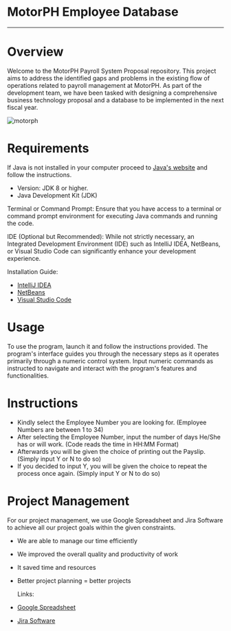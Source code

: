 # MotorPH Employee Database
---
# Overview

Welcome to the MotorPH Payroll System Proposal repository. This project aims to address the identified gaps and problems in the existing flow of operations related to payroll management at MotorPH. As part of the development team, we have been tasked with designing a comprehensive business technology proposal and a database to be implemented in the next fiscal year.

![motorph](https://github.com/eliakimset/MO-IT101-Group-2/assets/162069953/f4fe341e-1160-4e78-bd46-c7ba80093b35)

# Requirements
If Java is not installed in your computer proceed to [Java's website](https://www.oracle.com/ph/java/technologies/downloads/#java21) and follow the instructions.
- Version: JDK 8 or higher.
- Java Development Kit (JDK)

Terminal or Command Prompt:
Ensure that you have access to a terminal or command prompt environment for executing Java commands and running the code.


IDE (Optional but Recommended):
While not strictly necessary, an Integrated Development Environment (IDE) such as IntelliJ IDEA, NetBeans, or Visual Studio Code can significantly enhance your development experience.


Installation Guide:
- [IntelliJ IDEA](https://www.jetbrains.com/idea/download/?section=windows)
- [NetBeans](https://netbeans.apache.org/front/main/download/nb21/)
- [Visual Studio Code](https://code.visualstudio.com/download)

# Usage
To use the program, launch it and follow the instructions provided. The program's interface guides you through the necessary steps as it operates primarily through a numeric control system. Input numeric commands as instructed to navigate and interact with the program's features and functionalities.

# Instructions
- Kindly select the Employee Number you are looking for. (Employee Numbers are between 1 to 34)
- After selecting the Employee Number, input the number of days He/She has or will work. (Code reads the time in HH:MM Format)
- Afterwards you will be given the choice of printing out the Payslip. (Simply input Y or N to do so)
- If you decided to input Y, you will be given the choice to repeat the process once again. (Simply input Y or N to do so)

# Project Management
For our project management, we use Google Spreadsheet and Jira Software to achieve all our project goals within the given constraints. 
- We are able to manage our time efficiently
- We improved  the overall quality and productivity of work
- It saved time and resources
- Better project planning = better projects

  Links:
- [Google Spreadsheet](https://docs.google.com/spreadsheets/d/1hveaIo_RQaeWB975ikwjrxHinlu2gHpBqsrP3sTJHco/edit#gid=1584572912)
- [Jira Software](https://motorph.atlassian.net/jira/software/projects/KAN/boards/1)
